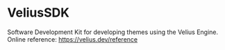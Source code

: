 # VeliusSDK
Software Development Kit for developing themes using the Velius Engine.<br>
Online reference: https://velius.dev/reference
